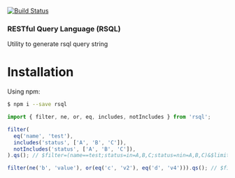 [![Build Status](https://github.com/si3nloong/rsql/workflows/build/badge.svg?branch=master)](https://github.com/si3nloong/rsql/actions)

### RESTful Query Language (RSQL)

Utility to generate rsql query string

# Installation

Using npm:

```bash
$ npm i --save rsql
```

```javascript
import { filter, ne, or, eq, includes, notIncludes } from 'rsql';

filter(
  eq('name', 'test'),
  includes('status', ['A', 'B', 'C']),
  notIncludes('status', ['A', 'B', 'C']),
).qs(); // $filter=(name==test;status=in=A,B,C;status=nin=A,B,C)&$limit=100

filter(ne('b', 'value'), or(eq('c', 'v2'), eq('d', 'v4'))).qs(); // $filter=(b!=value;(c==v2,d==v4))&$limit=100
```
